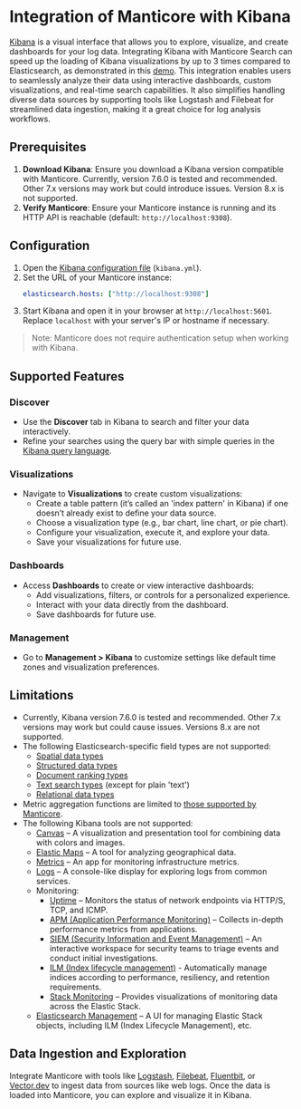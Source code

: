 # Integration of Manticore with Kibana

[Kibana](https://www.elastic.co/kibana) is a visual interface that allows you to explore, visualize, and create dashboards for your log data. Integrating Kibana with Manticore Search can speed up the loading of Kibana visualizations by up to 3 times compared to Elasticsearch, as demonstrated in this [demo](https://github.com/manticoresoftware/kibana-demo#manticore-search-kibana-demo). This integration enables users to seamlessly analyze their data using interactive dashboards, custom visualizations, and real-time search capabilities. It also simplifies handling diverse data sources by supporting tools like Logstash and Filebeat for streamlined data ingestion, making it a great choice for log analysis workflows.

## Prerequisites
1. **Download Kibana**: Ensure you download a Kibana version compatible with Manticore. Currently, version 7.6.0 is tested and recommended. Other 7.x versions may work but could introduce issues. Version 8.x is not supported.
2. **Verify Manticore**: Ensure your Manticore instance is running and its HTTP API is reachable (default: `http://localhost:9308`).

## Configuration
1. Open the [Kibana configuration file](https://www.elastic.co/guide/en/kibana/current/settings.html) (`kibana.yml`).
2. Set the URL of your Manticore instance:
   ```yaml
   elasticsearch.hosts: ["http://localhost:9308"]
   ```
3. Start Kibana and open it in your browser at `http://localhost:5601`. Replace `localhost` with your server's IP or hostname if necessary.

> Note: Manticore does not require authentication setup when working with Kibana.

## Supported Features
### Discover
- Use the **Discover** tab in Kibana to search and filter your data interactively.
- Refine your searches using the query bar with simple queries in the [Kibana query language](https://www.elastic.co/guide/en/kibana/current/kuery-query.html).

### Visualizations
- Navigate to **Visualizations** to create custom visualizations:
  - Create a table pattern (it’s called an 'index pattern' in Kibana) if one doesn’t already exist to define your data source.
  - Choose a visualization type (e.g., bar chart, line chart, or pie chart).
  - Configure your visualization, execute it, and explore your data.
  - Save your visualizations for future use.

### Dashboards
- Access **Dashboards** to create or view interactive dashboards:
  - Add visualizations, filters, or controls for a personalized experience.
  - Interact with your data directly from the dashboard.
  - Save dashboards for future use.

### Management
- Go to **Management > Kibana** to customize settings like default time zones and visualization preferences.

## Limitations
- Currently, Kibana version 7.6.0 is tested and recommended. Other 7.x versions may work but could cause issues. Versions 8.x are not supported.
- The following Elasticsearch-specific field types are not supported:
  - [Spatial data types](https://www.elastic.co/guide/en/elasticsearch/reference/current/mapping-types.html#spatial_datatypes)
  - [Structured data types](https://www.elastic.co/guide/en/elasticsearch/reference/current/mapping-types.html#structured-data-types)
  - [Document ranking types](https://www.elastic.co/guide/en/elasticsearch/reference/current/mapping-types.html#document-ranking-types)
  - [Text search types](https://www.elastic.co/guide/en/elasticsearch/reference/current/mapping-types.html#text-search-types) (except for plain 'text')
  - [Relational data types](https://www.elastic.co/guide/en/elasticsearch/reference/current/mapping-types.html#object-types)
- Metric aggregation functions are limited to [those supported by Manticore](../Searching/Grouping.md#Aggregation-functions).
- The following Kibana tools are not supported:
  - [Canvas](https://www.elastic.co/guide/en/kibana/7.6/canvas.html) – A visualization and presentation tool for combining data with colors and images.
  - [Elastic Maps](https://www.elastic.co/guide/en/kibana/7.6/maps.html) – A tool for analyzing geographical data.
  - [Metrics](https://www.elastic.co/guide/en/kibana/7.6/xpack-infra.html) – An app for monitoring infrastructure metrics.
  - [Logs](https://www.elastic.co/guide/en/kibana/7.6/xpack-logs.html) – A console-like display for exploring logs from common services.
  - Monitoring:
    - [Uptime](https://www.elastic.co/guide/en/kibana/7.6/xpack-uptime.html) – Monitors the status of network endpoints via HTTP/S, TCP, and ICMP.
    - [APM (Application Performance Monitoring)](https://www.elastic.co/guide/en/kibana/7.6/xpack-apm.html) – Collects in-depth performance metrics from applications.
    - [SIEM (Security Information and Event Management)](https://www.elastic.co/guide/en/kibana/7.6/xpack-siem.html) – An interactive workspace for security teams to triage events and conduct initial investigations.
    - [ILM (Index lifecycle management)](https://www.elastic.co/guide/en/elasticsearch/reference/7.6/index-lifecycle-management.html) - Automatically manage indices according to performance, resiliency, and retention requirements.
    - [Stack Monitoring](https://www.elastic.co/guide/en/kibana/7.6/xpack-monitoring.html) – Provides visualizations of monitoring data across the Elastic Stack.
  - [Elasticsearch Management](https://www.elastic.co/guide/en/kibana/7.6/management.html) – A UI for managing Elastic Stack objects, including ILM (Index Lifecycle Management), etc.

## Data Ingestion and Exploration
Integrate Manticore with tools like [Logstash](../Integration/Logstash.md), [Filebeat](../Integration/Filebeat.md), [Fluentbit](https://manticoresearch.com/blog/integration-of-manticore-with-fluentbit/), or [Vector.dev](https://manticoresearch.com/blog/integration-of-manticore-with-vectordev/) to ingest data from sources like web logs. Once the data is loaded into Manticore, you can explore and visualize it in Kibana.
